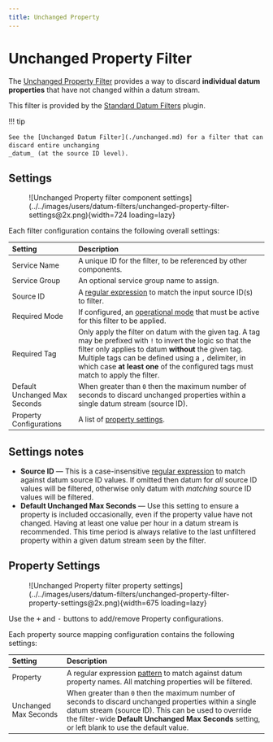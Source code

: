 ```yaml
---
title: Unchanged Property
---
```

# Unchanged Property Filter

The [Unchanged Property Filter][src] provides a way to discard **individual datum properties** that
have not changed within a datum stream.

This filter is provided by the [Standard Datum Filters][sdf] plugin.

!!! tip

	See the [Unchanged Datum Filter](./unchanged.md) for a filter that can discard entire unchanging
	_datum_ (at the source ID level).

## Settings

<figure markdown>
  ![Unchanged Property filter component settings](../../images/users/datum-filters/unchanged-property-filter-settings@2x.png){width=724 loading=lazy}
</figure>

Each filter configuration contains the following overall settings:

| Setting            | Description |
|:-------------------|:------------|
| Service Name       | A unique ID for the filter, to be referenced by other components. |
| Service Group      | An optional service group name to assign. |
| Source ID          | A [regular expression][regex] to match the input source ID(s) to filter. |
| Required Mode      | If configured, an [operational mode](https://github.com/SolarNetwork/solarnetwork/wiki/SolarNode-Operational-Modes) that must be active for this filter to be applied. |
| Required Tag       | Only apply the filter on datum with the given tag. A tag may be prefixed with `!` to invert the logic so that the filter only applies to datum **without** the given tag. Multiple tags can be defined using a `,` delimiter, in which case **at least one** of the configured tags must match to apply the filter. |
| Default Unchanged Max Seconds | When greater than `0` then the maximum number of seconds to discard unchanged properties within a single datum stream (source ID). |
| Property Configurations | A list of [property settings](#property-settings). |

## Settings notes

 * **Source ID** — This is a case-insensitive [regular expression][regex] to match against
   datum source ID values. If omitted then datum for _all_ source ID values will be filtered,
   otherwise only datum with _matching_ source ID values will be filtered.
 * **Default Unchanged Max Seconds** — Use this setting to ensure a property is included
   occasionally, even if the property value have not changed. Having at least one value per
   hour in a datum stream is recommended. This time period is always relative to the last
   unfiltered property within a given datum stream seen by the filter.

## Property Settings

<figure markdown>
  ![Unchanged Property filter property settings](../../images/users/datum-filters/unchanged-property-filter-property-settings@2x.png){width=675 loading=lazy}
</figure>

Use the <kbd>+</kbd> and <kbd>-</kbd> buttons to add/remove Property configurations.

Each property source mapping configuration contains the following settings:

| Setting   | Description |
|:----------|:------------|
| Property           | A regular expression [pattern][regex] to match against datum property names. All matching properties will be filtered. |
| Unchanged Max Seconds | When greater than `0` then the maximum number of seconds to discard unchanged properties within a single datum stream (source ID). This can be used to override the filter-wide **Default Unchanged Max Seconds** setting, or left blank to use the default value. |

[opmodes]: ../op-modes.md
[placeholders]: ../placeholders.md
[regex]: https://docs.oracle.com/en/java/javase/11/docs/api/java.base/java/util/regex/Pattern.html
[sdf]: https://github.com/SolarNetwork/solarnetwork-node/blob/develop/net.solarnetwork.node.datum.filter.standard/
[src]: https://github.com/SolarNetwork/solarnetwork-node/blob/develop/net.solarnetwork.node.datum.filter.standard/README-UnchangedProperty.md
